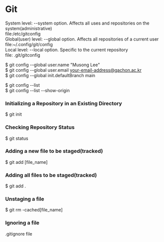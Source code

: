 # Git

System level: --system option. Affects all uses and repositories on the system(administrative)    
file:/etc/gitconfig  
Global(user) level: --global option. Affects all repositories of a current user    
file:~/.config/git/config  
Local level: --local option. Specific to the current repository    
file: .git/gitconfig   

$ git config --global user.name "Musong Lee"    
$ git config --global user.email your-email-address@gachon.ac.kr  
$ git config --global init.defaultBranch main  

$ git config --list  
$ git config --list --show-origin  

### Initializing a Repository in an Existing Directory  
$ git init  
### Checking Repository Status  
$ git status  
### Adding a new file to be staged(tracked)  
$ git add [file_name]  
### Adding all files to be staged(tracked)  
$ git add .  
### Unstaging a file  
$ git rm -cached[file_name]  
### Ignoring a file  
.gitignore file
